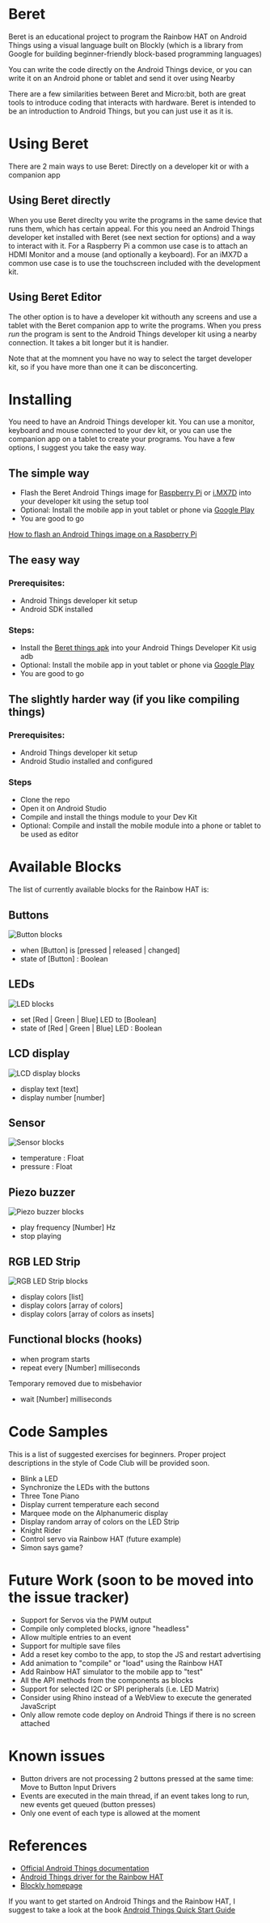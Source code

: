 # Beret

Beret is an educational project to program the Rainbow HAT on Android Things using a visual language built on Blockly (which is a library from Google for building beginner-friendly block-based programming languages)

You can write the code directly on the Android Things device, or you can write it on an Android phone or tablet and send it over using Nearby

There are a few similarities between Beret and Micro:bit, both are great tools to introduce coding that interacts with hardware. Beret is intended to be an introduction to Android Things, but you can just use it as it is.

# Using Beret

There are 2 main ways to use Beret: Directly on a developer kit or with a companion app

## Using Beret directly

When you use Beret direclty you write the programs in the same device that runs them, which has certain appeal. For this you need an Android Things developer ket installed with Beret (see next section for options) and a way to interact with it.
For a Raspberry Pi a common use case is to attach an HDMI Monitor and a mouse (and optionally a keyboard).
For an iMX7D a common use case is to use the touchscreen included with the development kit.

## Using Beret Editor

The other option is to have a developer kit withouth any screens and use a tablet with the Beret companion app to write the programs. When you press *run* the program is sent to the Android Things developer kit using a nearby connection. It takes a bit longer but it is handier.

Note that at the momnent you have no way to select the target developer kit, so if you have more than one it can be disconcerting.

# Installing

You need to have an Android Things developer kit.
You can use a monitor, keyboard and mouse connected to your dev kit, or you can use the companion app on a tablet to create your programs.
You have a few options, I suggest you take the easy way.

## The simple way
- Flash the Beret Android Things image for [Raspberry Pi](https://github.com/plattysoft/Beret/releases/download/1.0/Beret.1.0.Raspberry.Pi_image.zip) or [i.MX7D](https://github.com/plattysoft/Beret/releases/download/1.0/Beret.1.0.iMX7D_image.zip) into your developer kit using the setup tool
- Optional: Install the mobile app in yout tablet or phone via [Google Play](https://play.google.com/store/apps/details?id=com.plattysoft.beret)
- You are good to go

[How to flash an Android Things image on a Raspberry Pi](https://developer.android.com/things/hardware/raspberrypi#flashing_the_image)

## The easy way

### Prerequisites:

- Android Things developer kit setup
- Android SDK installed

### Steps:

- Install the [Beret things apk](https://github.com/plattysoft/Beret/releases/download/1.0/Beret-things-1.0.apk) into your Android Things Developer Kit usig adb
- Optional: Install the mobile app in yout tablet or phone via [Google Play](https://play.google.com/store/apps/details?id=com.plattysoft.beret)
- You are good to go

## The slightly harder way (if you like compiling things)

### Prerequisites:

- Android Things developer kit setup
- Android Studio installed and configured

### Steps

- Clone the repo
- Open it on Android Studio
- Compile and install the things module to your Dev Kit
- Optional: Compile and install the mobile module into a phone or tablet to be used as editor

# Available Blocks

The list of currently available blocks for the Rainbow HAT is:

## Buttons

![Button blocks](https://github.com/plattysoft/BlocklyRainbowHat/blob/master/button_blocks.png "Button blocks")

- when [Button] is [pressed | released | changed]
- state of [Button] : Boolean

## LEDs

![LED blocks](https://github.com/plattysoft/BlocklyRainbowHat/blob/master/led_blocks.png "LED blocks")

- set [Red | Green | Blue] LED to [Boolean]
- state of [Red | Green | Blue] LED : Boolean

## LCD display

![LCD display blocks](https://github.com/plattysoft/BlocklyRainbowHat/blob/master/lcd_blocks.png "LCD display blocks")

- display text [text]
- display number [number]

## Sensor

![Sensor blocks](https://github.com/plattysoft/BlocklyRainbowHat/blob/master/sensor_blocks.png "Sensor blocks")

- temperature : Float
- pressure : Float

## Piezo buzzer

![Piezo buzzer blocks](https://github.com/plattysoft/BlocklyRainbowHat/blob/master/buzzer_blocks.png "Piezo buzzer blocks")

- play frequency [Number] Hz
- stop playing 

## RGB LED Strip

![RGB LED Strip blocks](https://github.com/plattysoft/BlocklyRainbowHat/blob/master/rgb_led_strip_blocks.png "RGB LED Strip blocks")

- display colors [list]
- display colors [array of colors]
- display colors [array of colors as insets]

## Functional blocks (hooks)

- when program starts
- repeat every [Number] milliseconds

Temporary removed due to misbehavior

- wait [Number] milliseconds

# Code Samples

This is a list of suggested exercises for beginners. Proper project descriptions in the style of Code Club will be provided soon.

- Blink a LED
- Synchronize the LEDs with the buttons
- Three Tone Piano
- Display current temperature each second
- Marquee mode on the Alphanumeric display
- Display random array of colors on the LED Strip
- Knight Rider
- Control servo via Rainbow HAT (future example)
- Simon says game?

# Future Work (soon to be moved into the issue tracker)
- Support for Servos via the PWM output
- Compile only completed blocks, ignore "headless"
- Allow multiple entries to an event
- Support for multiple save files
- Add a reset key combo to the app, to stop the JS and restart advertising
- Add animation to "compile" or "load" using the Rainbow HAT
- Add Rainbow HAT simulator to the mobile app to "test"
- All the API methods from the components as blocks
- Support for selected I2C or SPI peripherals (i.e. LED Matrix)
- Consider using Rhino instead of a WebView to execute the generated JavaScript
- Only allow remote code deploy on Android Things if there is no screen attached

# Known issues
- Button drivers are not processing 2 buttons pressed at the same time: Move to Button Input Drivers
- Events are executed in the main thread, if an event takes long to run, new events get queued (button presses)
- Only one event of each type is allowed at the moment

# References
- [Official Android Things documentation](https://developer.android.com/things/)
- [Android Things driver for the Rainbow HAT](https://github.com/androidthings/contrib-drivers/tree/master/rainbowhat)
- [Blockly homepage](https://developers.google.com/blockly/)

If you want to get started on Android Things and the Rainbow HAT, I suggest to take a look at the book [Android Things Quick Start Guide](https://www.packtpub.com/hardware-and-creative/android-things-quick-start-guide)
